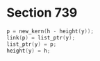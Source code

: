 # Section 739

```c << Make the height of box |y| equal to |h| >>=
p = new_kern(h - height(y));
link(p) = list_ptr(y);
list_ptr(y) = p;
height(y) = h;
```
